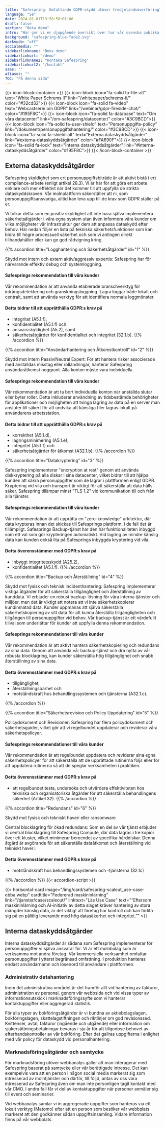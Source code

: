 ```yaml
---
title: "Safespring: Omfattande GDPR-skydd utöver tredjelands­överföring"
language: "Se"
date: 2024-01-01T13:58:58+01:00
draft: false
section: "Boka demo"
intro: "Här ger vi en djupgående översikt över hur vår svenska publika molnplattform inte bara uppfyller de stränga kraven i GDPR, men också går ett steg längre för att säkerställa ditt företags dataskydd. Med Safespring får du inte bara en lösning som skyddar mot dataöverföring till tredjeland, utan en omfattande strategi som täcker fler aspekter av dataskydd och säkerhet. "
background: "safespring-blue-fade2.svg"
darkmode: "off"
socialmedia: ""
sidebarlinkname: "Boka demo"
sidebarlinkurl: "/demo"
sidebarlinkname2: "Kontaka Safespring"
sidebarlinkurl2: "/kontakt"
saas: ""
aliases: ""
TOC: "På denna sida"
---
```


{{< icon-block-container >}}
    {{< icon-block icon="fa-solid fa-file-alt" text="White Paper Schrems II" link="/whitepaper/schrems-ii/" color="#32cd32">}}
    {{< icon-block icon="fa-solid fa-video" text="Webcastserie om GDPR" link="/webinar/gdpr-fireside-chat/" color="#195F8C">}}
    {{< icon-block icon="fa-solid fa-database" text="Om våra datacenter" link="/om-safespring/datacenter/" color="#3C9BCD">}}
    {{< icon-block icon="fa-solid fa-user-shield" text="Personuppgifts-policy" link="/dokument/personuppgiftshantering/" color="#3C9BCD">}}
    {{< icon-block icon="fa-solid fa-shield-alt" text="Externa dataskydds­åtgärder" link="#externa-dataskyddsåtgärder" color="#FA690F">}}
    {{< icon-block icon="fa-solid fa-lock" text="Interna dataskydds­åtgärder" link="#interna-dataskyddsåtgärder" color="#195F8C">}}
{{< /icon-block-container >}}



## Externa dataskyddsåtgärder

Safespring skyldighet som ert personuppgiftsbiträde är att aktivt bistå i ert compliance-arbete (enligt artikel 28.3). Vi är här för att göra ert arbete enklare och mer effektivt när det kommer till att uppfylla de strikta dataskyddskraven. Vår molnplattform säkerställer att ni, som personuppgiftsansvariga, alltid kan leva upp till de krav som GDPR ställer på er.

Vi tolkar detta som en positiv skyldighet att inte bara själva implementera säkerhetsåtgärder i våra egna system utan även informera våra kunder om vilka möjligheter vår infrastruktur ger dem att anpassa dataskydd efter behov. Här nedan följer en lista på tekniska säkerhetsfunktioner som kan bidra till högre processuell säkerhet och som vi antingen direkt tillhandahåller eller kan ge god rådvigning kring.





{{% accordion title="Logghantering och Säkerhetsåtgärder" id="1" %}}

Skydd mot intern och extern aktiv/aggressiv expertis: Safespring har för närvarande effektiv debug och systemloggning.  

#### Safesprings rekommendation till våra kunder 
Vår rekommendation är att använda etablerade branschverktyg för intrångsdetektering och granskningsloggning. Lagra loggar både lokalt och centralt, samt att använda verktyg för att identifiera normala loggmönster.  

#### Detta bidrar till att upprätthålla GDPR:s krav på
  - integritet (A5.1.f),
  - konfidentialitet (A5.1.f) och
  - ansvarsskyldighet (A5.2), samt
  - säkerhetsåtgärder för konfidentialitet och integritet (32.1.b).
{{% /accordion %}}








{{% accordion title="Användarhantering och Åtkomstkontroll" id="2" %}}

Skydd mot intern Passiv/Neutral Expert: För att hantera risker associerade med anställdas misstag eller rolländringar, hanterar Safespring användaråtkomst noggrant. Alla konton måste vara individuella.

#### Safesprings rekommendation till våra kunder
Vår rekommendation är att  ta bort individuella konton när anställda slutar eller byter roller. Detta inkluderar användning av tidsbestämda behörigheter för applikationer och möjligheten att tvinga lagring av data på en server man ansluter till säkert för att undvika att känsliga filer lagras lokalt på användarens arbetsstation.

#### Detta bidrar till att upprätthålla GDPR:s krav på
  - korrekthet (A5.1.d),
  - lagringsminimering (A5.1.e),
  - integritet (A5.1.f) och
  - säkerhetsåtgärder för åtkomst (A32.1.b).
{{% /accordion %}}







{{% accordion title="Datakryptering" id="3" %}}

Safespring implementerar "encryption at rest" genom att använda diskkryptering på alla diskar i sina datacenter, vilket bidrar till att hjälpa kunden att säkra personuppgifter som de lagrar i plattformen enligt GDPR. Kryptering vid vila och transport är viktigt för att säkerställa att data hålls säker. Safespring tillämpar minst "TLS 1.2" vid kommunikation till och från alla tjänster.

#### Safesprings rekommendation till våra kunder 
Vår rekommendation är att upprätta en "zero-knowledge" arkitektur, där data krypteras innan det skickas till Safesprings plattform, i de fall det är tillämpligt. Safesprings Backup-tjänst har den här funktionaliteten inbyggd som ett val som gör krypteringen automatiskt. Vid lagring av mindre känslig data kan kunden också lita på Safesprings inbyggda kryptering vid vila.

#### Detta överensstämmer med GDPR:s krav på
  - inbyggt integritetsskydd (A25.2),
  - konfidentialitet (A5.1.f).
{{% /accordion %}}







{{% accordion title="Backup och Återställning" id="4" %}}

Skydd mot fysisk och teknisk incidenthantering: Safespring implementerar viktiga åtgärder för att säkerställa tillgänglighet och återställning av kunddata. Vi erbjuder en robust backup-lösning för våra interna tjänster och miljöer, men det är viktigt att notera att vi inte säkerhetskopierar kundinmatad data. Kunder uppmanas att själva säkerställa säkerhetskopiering av sitt data för att kunna återställa tillgängligheten och tillgången till personuppgifter vid behov. Vår backup-tjänst är ett värdefullt tillval som underlättar för kunder att uppfylla denna rekommendation.

#### Safesprings rekommendationer till våra kunder 
Vår rekommendation är att aktivt hantera säkerhetskopiering och redundans av sina data. Genom att använda vår backup-tjänst och dra nytta av vår robusta blocklagring, kan kunder säkerställa hög tillgänglighet och snabb återställning av sina data.

#### Detta överensstämmer med GDPR:s krav på
  - tillgänglighet, 
  - återställningsbarhet och 
  - motståndskraft hos behandlingssystemen och tjänsterna (A32.1.c).

{{% /accordion %}}







{{% accordion title="Säkerhetsrevision och Policy Uppdatering" id="5" %}}

Policydokument och Revisioner: Safespring har flera policydokument och säkerhetsguider, vilket gör  att vi regelbundet uppdaterar och reviderar våra säkerhetspolicyer.

#### Safesprings rekommendationer till våra kunder 
Vår rekommendation är att regelbundet uppdatera och reviderar sina egna säkerhetspolicyer för att säkerställa att de upprättade rutinerna följs eller för att uppdatera rutinerna så att de speglar verksamheten i praktiken.

#### Detta överensstämmer med GDPR:s krav på
  - att regelbundet testa, undersöka och utvärdera effektiviteten hos tekniska och organisatoriska åtgärder för att säkerställa behandlingens säkerhet (Artikel 32).
{{% /accordion %}}







{{% accordion title="Redundans" id="6" %}}

Skydd mot fysisk och tekniskt haveri eller ransomware

Central blocklagring för ökad redundans: Som en del av vår tjänst erbjuder vi central blocklagring till Safespring Compute, där data lagras i tre kopior över ett kluster, vilket minimerar beroendet av specifika hårddiskar. Denna åtgärd är avgörande för att säkerställa dataåtkomst och återställning vid tekniskt haveri.

#### Detta överensstämmer med GDPR:s krav på
  - motståndskraft hos behandlingssystemen och -tjänsterna (32.1c)

{{% /accordion %}}
{{< accordion-script >}}





{{< horisontal-card image="/img/card/safespring-scaleut_use-case-ebba.webp" cardtitle="Federerad maskininlärning" link="/tjanster/case/scaleout/" linktext="Läs Use Case" text="“Eftersom maskininlärning och AI-initiativ av detta slaget kräver hantering av stora mängder känslig data, är det viktigt att företag har kontroll och kan förlita sig på en pålitlig leverantör med hög datasäkerhet och integritet.”" >}}





## Interna dataskyddsåtgärder

Interna dataskyddsåtgärder är sådana som Safespring implementerar för personuppgifter vi själva ansvarar för. Vi är ett molnbolag som är verksamma mot andra företag. Vår kommersiella verksamhet omfattar personuppgifter i ytterst begränsad omfattning. I produktion hanteras endast användarnamn och lösenord till användare i plattformen.

### Administrativ datahantering

Inom det administrativa området är det framför allt vid hantering av fakturor, administration av personal, genom vår webbsida och vid vissa typer av informationsutskick i marknadsföringssyfte som vi hanterar kontaktuppgifter eller aggregerad statistik.

För alla typer av bokföringsåtgärder är vi bundna av aktiebolagslagen, bokföringslagen, skattelagstiftningen och riktlinjer om god revisionssed. Kvittenser, avtal, fakturor (ingående och utgående) eller information om sjukersättningsbetalningar bevaras i sju år för att tillgodose behovet av efterhandskontroller av vår bokföring. Efter det gallras uppgifterna i enlighet med vår policy för dataskydd vid personalhantering.

### Marknadsföringsåtgärder och samtycke

För marknadsföring utöver webbanalys gäller att man interagerar med Safespring baserat på samtycke eller vår berättigade intresse. Det kan exempelvis vara att en person i någon social media markerat sig som intresserad av molntjänster och därför, till följd, antas av oss vara intresserad av Safespring även om man inte personligen tagit kontakt med vår CMO. I andra fall får vi del av kontaktuppgifter när personer anmäler sig till event och seminarier.

Vid webbanalys samlar vi in aggregerade uppgifter som hanteras via ett lokalt verktyg (Matomo) efter att en person som besöker vår webbplats markerat att den godkänner sådan uppgiftsinsamling. Vidare information finns på vår webbplats.